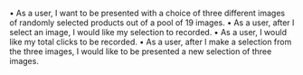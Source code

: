 •    As a user, I want to be presented with a choice of three different images of randomly selected products out of a pool of 19 images.
•    As a user, after I select an image, I would like my selection to recorded.
•    As a user, I would like my total clicks to be recorded.
•    As a user, after I make a selection from the three images, I would like to be presented a new selection of three images.